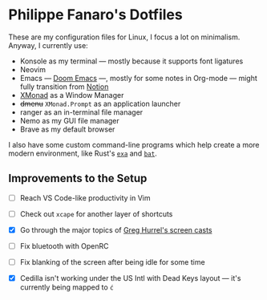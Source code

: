 # Philippe Fanaro's Dotfiles

These are my configuration files for Linux, I focus a lot on minimalism. Anyway, I currently use:

- Konsole as my terminal &mdash; mostly because it supports font ligatures
- Neovim
- Emacs &mdash; [Doom Emacs][doom_emacs] &mdash;, mostly for some notes in Org-mode &mdash; might fully transition from [Notion][notion]
- [XMonad][xmonad] as a Window Manager
- ~~dmenu~~ `XMonad.Prompt` as an application launcher
- ranger as an in-terminal file manager
- Nemo as my GUI file manager
- Brave as my default browser

I also have some custom command-line programs which help create a more modern environment, like Rust's [`exa`][exa] and [`bat`][bat].


[bat]: https://github.com/sharkdp/bat
[doom_emacs]: https://github.com/hlissner/doom-emacs
[exa]: https://github.com/ogham/exa
[notion]: https://notion.so/
[xmonad]: https://xmonad.org/

## Improvements to the Setup

- [ ] Reach VS Code-like productivity in Vim
- [ ] Check out `xcape` for another layer of shortcuts
- [X] Go through the major topics of [Greg Hurrel's screen casts][greg_hurrel_sc]
- [ ] Fix bluetooth with OpenRC
- [ ] Fix blanking of the screen after being idle for some time
- [X] Cedilla isn't working under the US Intl with Dead Keys layout &mdash; it's currently being mapped to `ć`


[greg_hurrel_sc]: https://www.youtube.com/playlist?list=PLwJS-G75vM7kFO-yUkyNphxSIdbi_1NKX
